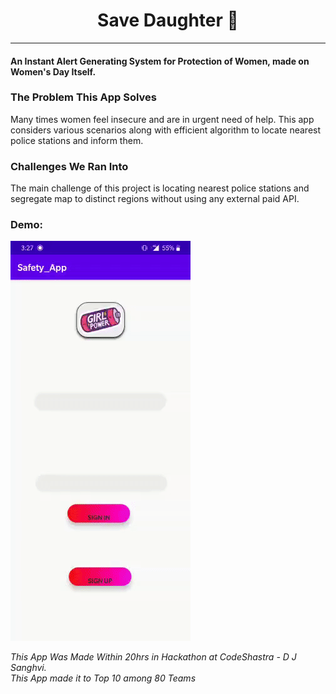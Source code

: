 <center> <h1> Save Daughter 👸 </center>
<hr>

#### An Instant Alert Generating System for Protection of Women, made on Women's Day Itself.

### The Problem This App Solves
Many times women feel insecure and are in urgent need of help. This app considers various scenarios along with efficient algorithm to locate nearest police stations and inform them.

### Challenges We Ran Into
The main challenge of this project is locating nearest police stations and segregate map to distinct regions without using any external paid API.

### Demo:
![demoappgifhere.](demo.gif)




_This App Was Made Within 20hrs in Hackathon at CodeShastra - D J Sanghvi._ </br>
_This App made it to Top 10 among 80 Teams_
